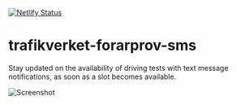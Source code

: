 [![Netlify Status](https://api.netlify.com/api/v1/badges/6cd4c2a9-aefd-41d2-b98b-569c71c0ce70/deploy-status)](https://app.netlify.com/sites/admiring-hoover-2e4446/deploys)

# trafikverket-forarprov-sms

Stay updated on the availability of driving tests with text message notifications, as soon as a slot becomes available.

![Screenshot](https://raw.githubusercontent.com/karlerikjonatan/trafikverket-forarprov-sms/main/screenshot.jpg)
